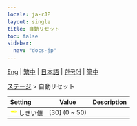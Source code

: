 ```yaml
---
locale: ja-rJP
layout: single
title: 自動リセット
toc: false
sidebar:
  nav: "docs-jp"
---
```

[Eng](/dancexr/menu/2025.4/stage/auto_reset) | [繁中](/tw/dancexr/menu/2025.4/stage/auto_reset) | [日本語](/jp/dancexr/menu/2025.4/stage/auto_reset) | [한국어](/kr/dancexr/menu/2025.4/stage/auto_reset) | [简中](/zh/dancexr/menu/2025.4/stage/auto_reset)

[ステージ](../menu#ステージ) > 自動リセット



| Setting | Value | Description |
| :--- | --- | :--- |
|<nobr><img src="/images/icon/ic_slider.png" alt="slider icon"/> しきい値</nobr>| [30] (0 ~ 50) | 
